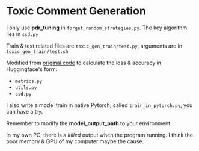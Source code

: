 # Toxic Comment Generation

I only use **pdr_tuning** in `forget_random_strategies.py`. The key algorithm lies in `ssd.py`

Train & test related files are `toxic_gen_train/test.py`, arguments are in `toxic_gen_train/test.sh`

Modified from [original code](https://github.com/if-loops/selective-synaptic-dampening/) to calculate the loss & accuracy in Huggingface's form:

- `metrics.py`
- `utils.py`
- `ssd.py`

I also write a model train in native Pytorch, called `train_in_pytorch.py`, you can have a try.

Remember to modify the **model_output_path** to your environment.

In my own PC, there is a *killed* output when the program running. I think the poor memory & GPU of my computer maybe the cause.